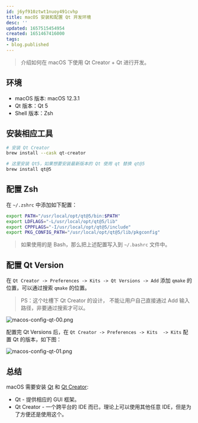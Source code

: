 ```yaml
---
id: j6yf910ztwt1nuoy491cvhp
title: macOS 安装和配置 Qt 开发环境
desc: ''
updated: 1657515454954
created: 1651467416000
tags:
- blog.published
---
```


> 介绍如何在 macOS 下使用 Qt Creator + Qt 进行开发。

## 环境

- macOS 版本: macOS 12.3.1
- Qt 版本：Qt 5
- Shell 版本：Zsh

## 安装相应工具

```sh
# 安装 Qt Creator
brew install --cask qt-creator

# 这里安装 Qt5，如果想要安装最新版本的 Qt 使用 qt 替换 qt@5
brew install qt@5
```

## 配置 Zsh

在 `~/.zshrc` 中添加如下配置：

```sh
export PATH="/usr/local/opt/qt@5/bin:$PATH"
export LDFLAGS="-L/usr/local/opt/qt@5/lib"
export CPPFLAGS="-I/usr/local/opt/qt@5/include"
export PKG_CONFIG_PATH="/usr/local/opt/qt@5/lib/pkgconfig"
```

> 如果使用的是 Bash，那么把上述配置写入到 `~/.bashrc` 文件中。

## 配置 Qt Version

在 `Qt Creator -> Preferences -> Kits -> Qt Versions -> Add` 添加 `qmake` 的位置，可以通过搜索 `qmake` 的位置。

> PS：这个吐槽下 Qt Creator 的设计， 不能让用户自己直接通过 Add 输入路径，非要通过搜索才可以。

![macos-config-qt-00.png](https://cdn.jsdelivr.net/gh/shangzongyu/blog-image@main/hashnode/2022/05/macos-config-qt-00.png)

配置完 Qt  Versions 后，在 `Qt Creator -> Preferences -> Kits  -> Kits` 配置 Qt 的版本，如下图：

![macos-config-qt-01.png](https://cdn.jsdelivr.net/gh/shangzongyu/blog-image@main/hashnode/2022/05/macos-config-qt-01.png)

## 总结

macOS 需要安装 [Qt](https://www.qt.io/) 和 [Qt Creator](https://www.qt.io/product/development-tools):

- Qt - 提供相应的 GUI 框架。
- Qt Creator - 一个跨平台的 IDE 而已，理论上可以使用其他任意 IDE，但是为了方便还是使用这个。
